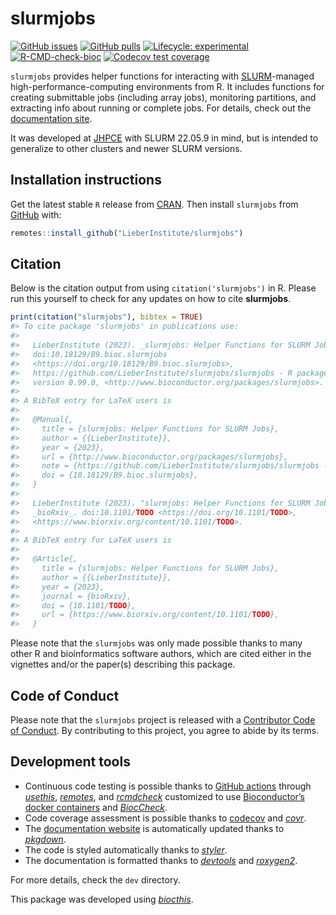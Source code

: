 
<!-- README.md is generated from README.Rmd. Please edit that file -->

# slurmjobs

<!-- badges: start -->

[![GitHub
issues](https://img.shields.io/github/issues/LieberInstitute/slurmjobs)](https://github.com/LieberInstitute/slurmjobs/issues)
[![GitHub
pulls](https://img.shields.io/github/issues-pr/LieberInstitute/slurmjobs)](https://github.com/LieberInstitute/slurmjobs/pulls)
[![Lifecycle:
experimental](https://img.shields.io/badge/lifecycle-experimental-orange.svg)](https://lifecycle.r-lib.org/articles/stages.html#experimental)
[![R-CMD-check-bioc](https://github.com/LieberInstitute/slurmjobs/workflows/R-CMD-check-bioc/badge.svg)](https://github.com/LieberInstitute/slurmjobs/actions/workflows/check-bioc.yml)
[![Codecov test
coverage](https://codecov.io/gh/LieberInstitute/slurmjobs/branch/devel/graph/badge.svg)](https://app.codecov.io/gh/LieberInstitute/slurmjobs?branch=devel)
<!-- badges: end -->

`slurmjobs` provides helper functions for interacting with
[SLURM](https://slurm.schedmd.com/)-managed high-performance-computing
environments from R. It includes functions for creating submittable jobs
(including array jobs), monitoring partitions, and extracting info about
running or complete jobs. For details, check out the [documentation
site](http://research.libd.org/slurmjobs/).

It was developed at [JHPCE](https://jhpce.jhu.edu/) with SLURM 22.05.9
in mind, but is intended to generalize to other clusters and newer SLURM
versions.

## Installation instructions

Get the latest stable `R` release from
[CRAN](http://cran.r-project.org/). Then install `slurmjobs` from
[GitHub](https://github.com/LieberInstitute/slurmjobs) with:

``` r
remotes::install_github("LieberInstitute/slurmjobs")
```

## Citation

Below is the citation output from using `citation('slurmjobs')` in R.
Please run this yourself to check for any updates on how to cite
**slurmjobs**.

``` r
print(citation("slurmjobs"), bibtex = TRUE)
#> To cite package 'slurmjobs' in publications use:
#> 
#>   LieberInstitute (2023). _slurmjobs: Helper Functions for SLURM Jobs_.
#>   doi:10.18129/B9.bioc.slurmjobs
#>   <https://doi.org/10.18129/B9.bioc.slurmjobs>,
#>   https://github.com/LieberInstitute/slurmjobs/slurmjobs - R package
#>   version 0.99.0, <http://www.bioconductor.org/packages/slurmjobs>.
#> 
#> A BibTeX entry for LaTeX users is
#> 
#>   @Manual{,
#>     title = {slurmjobs: Helper Functions for SLURM Jobs},
#>     author = {{LieberInstitute}},
#>     year = {2023},
#>     url = {http://www.bioconductor.org/packages/slurmjobs},
#>     note = {https://github.com/LieberInstitute/slurmjobs/slurmjobs - R package version 0.99.0},
#>     doi = {10.18129/B9.bioc.slurmjobs},
#>   }
#> 
#>   LieberInstitute (2023). "slurmjobs: Helper Functions for SLURM Jobs."
#>   _bioRxiv_. doi:10.1101/TODO <https://doi.org/10.1101/TODO>,
#>   <https://www.biorxiv.org/content/10.1101/TODO>.
#> 
#> A BibTeX entry for LaTeX users is
#> 
#>   @Article{,
#>     title = {slurmjobs: Helper Functions for SLURM Jobs},
#>     author = {{LieberInstitute}},
#>     year = {2023},
#>     journal = {bioRxiv},
#>     doi = {10.1101/TODO},
#>     url = {https://www.biorxiv.org/content/10.1101/TODO},
#>   }
```

Please note that the `slurmjobs` was only made possible thanks to many
other R and bioinformatics software authors, which are cited either in
the vignettes and/or the paper(s) describing this package.

## Code of Conduct

Please note that the `slurmjobs` project is released with a [Contributor
Code of Conduct](http://bioconductor.org/about/code-of-conduct/). By
contributing to this project, you agree to abide by its terms.

## Development tools

- Continuous code testing is possible thanks to [GitHub
  actions](https://www.tidyverse.org/blog/2020/04/usethis-1-6-0/)
  through *[usethis](https://CRAN.R-project.org/package=usethis)*,
  *[remotes](https://CRAN.R-project.org/package=remotes)*, and
  *[rcmdcheck](https://CRAN.R-project.org/package=rcmdcheck)* customized
  to use [Bioconductor’s docker
  containers](https://www.bioconductor.org/help/docker/) and
  *[BiocCheck](https://bioconductor.org/packages/3.17/BiocCheck)*.
- Code coverage assessment is possible thanks to
  [codecov](https://codecov.io/gh) and
  *[covr](https://CRAN.R-project.org/package=covr)*.
- The [documentation
  website](http://LieberInstitute.github.io/slurmjobs) is automatically
  updated thanks to
  *[pkgdown](https://CRAN.R-project.org/package=pkgdown)*.
- The code is styled automatically thanks to
  *[styler](https://CRAN.R-project.org/package=styler)*.
- The documentation is formatted thanks to
  *[devtools](https://CRAN.R-project.org/package=devtools)* and
  *[roxygen2](https://CRAN.R-project.org/package=roxygen2)*.

For more details, check the `dev` directory.

This package was developed using
*[biocthis](https://bioconductor.org/packages/3.17/biocthis)*.
